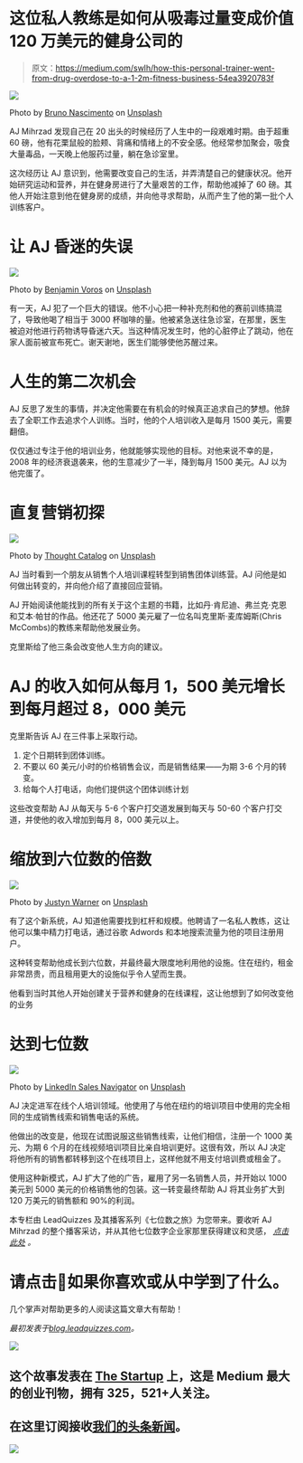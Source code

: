 # 这位私人教练是如何从吸毒过量变成价值 120 万美元的健身公司的

> 原文：<https://medium.com/swlh/how-this-personal-trainer-went-from-drug-overdose-to-a-1-2m-fitness-business-54ea3920783f>

![](img/b137822eea42fc436e348dea0458cc1e.png)

Photo by [Bruno Nascimento](https://unsplash.com/@bruno_nascimento?utm_source=medium&utm_medium=referral) on [Unsplash](https://unsplash.com?utm_source=medium&utm_medium=referral)

AJ Mihrzad 发现自己在 20 出头的时候经历了人生中的一段艰难时期。由于超重 60 磅，他有花栗鼠般的脸颊、背痛和情绪上的不安全感。他经常参加聚会，吸食大量毒品，一天晚上他服药过量，躺在急诊室里。

这次经历让 AJ 意识到，他需要改变自己的生活，并弄清楚自己的健康状况。他开始研究运动和营养，并在健身房进行了大量艰苦的工作，帮助他减掉了 60 磅。其他人开始注意到他在健身房的成绩，并向他寻求帮助，从而产生了他的第一批个人训练客户。

# **让 AJ 昏迷的失误**

![](img/9d295c4d8ca1249f3eeb815dd2dd0228.png)

Photo by [Benjamin Voros](https://unsplash.com/@vorosbenisop?utm_source=medium&utm_medium=referral) on [Unsplash](https://unsplash.com?utm_source=medium&utm_medium=referral)

有一天，AJ 犯了一个巨大的错误。他不小心把一种补充剂和他的赛前训练搞混了，导致他喝了相当于 3000 杯咖啡的量。他被紧急送往急诊室，在那里，医生被迫对他进行药物诱导昏迷六天。当这种情况发生时，他的心脏停止了跳动，他在家人面前被宣布死亡。谢天谢地，医生们能够使他苏醒过来。

# 人生的第二次机会

AJ 反思了发生的事情，并决定他需要在有机会的时候真正追求自己的梦想。他辞去了全职工作去追求个人训练。当时，他的个人培训收入是每月 1500 美元，需要翻倍。

仅仅通过专注于他的培训业务，他就能够实现他的目标。对他来说不幸的是，2008 年的经济衰退袭来，他的生意减少了一半，降到每月 1500 美元。AJ 以为他完蛋了。

# 直复营销初探

![](img/9b913d3334017027b9bb6802f8d97296.png)

Photo by [Thought Catalog](https://unsplash.com/@thoughtcatalog?utm_source=medium&utm_medium=referral) on [Unsplash](https://unsplash.com?utm_source=medium&utm_medium=referral)

AJ 当时看到一个朋友从销售个人培训课程转型到销售团体训练营。AJ 问他是如何做出转变的，并向他介绍了直接回应营销。

AJ 开始阅读他能找到的所有关于这个主题的书籍，比如丹·肯尼迪、弗兰克·克恩和艾本·帕甘的作品。他还花了 5000 美元雇了一位名叫克里斯·麦库姆斯(Chris McCombs)的教练来帮助他发展业务。

克里斯给了他三条会改变他人生方向的建议。

# AJ 的收入如何从每月 1，500 美元增长到每月超过 8，000 美元

克里斯告诉 AJ 在三件事上采取行动。

1.  定个日期转到团体训练。
2.  不要以 60 美元/小时的价格销售会议，而是销售结果——为期 3-6 个月的转变。
3.  给每个人打电话，向他们提供这个团体训练计划

这些改变帮助 AJ 从每天与 5-6 个客户打交道发展到每天与 50-60 个客户打交道，并使他的收入增加到每月 8，000 美元以上。

# 缩放到六位数的倍数

![](img/9e318570030a8e6568ac3800b11c1bb2.png)

Photo by [Justyn Warner](https://unsplash.com/@justynwarner?utm_source=medium&utm_medium=referral) on [Unsplash](https://unsplash.com?utm_source=medium&utm_medium=referral)

有了这个新系统，AJ 知道他需要找到杠杆和规模。他聘请了一名私人教练，这让他可以集中精力打电话，通过谷歌 Adwords 和本地搜索流量为他的项目注册用户。

这种转变帮助他成长到六位数，并最终最大限度地利用他的设施。住在纽约，租金非常昂贵，而且租用更大的设施似乎令人望而生畏。

他看到当时其他人开始创建关于营养和健身的在线课程，这让他想到了如何改变他的业务

# 达到七位数

![](img/0d414943c127fa7ddfc081ac49c90507.png)

Photo by [LinkedIn Sales Navigator](https://unsplash.com/@linkedinsalesnavigator?utm_source=medium&utm_medium=referral) on [Unsplash](https://unsplash.com?utm_source=medium&utm_medium=referral)

AJ 决定进军在线个人培训领域。他使用了与他在纽约的培训项目中使用的完全相同的生成销售线索和销售电话的系统。

他做出的改变是，他现在试图说服这些销售线索，让他们相信，注册一个 1000 美元、为期 6 个月的在线视频培训项目比亲自培训更好。这很有效，所以 AJ 决定将他所有的销售都转移到这个在线项目上，这样他就不用支付培训费或租金了。

使用这种新模式，AJ 扩大了他的广告，雇用了另一名销售人员，并开始以 1000 美元到 5000 美元的价格销售他的包装。这一转变最终帮助 AJ 将其业务扩大到 120 万美元的销售额和 90%的利润。

本专栏由 LeadQuizzes 及其播客系列《七位数之旅》为您带来。要收听 AJ Mihrzad 的整个播客采访，并从其他七位数字企业家那里获得建议和灵感， [*点击此处*](https://www.leadquizzes.com/podcast) *。*

# 请点击👏如果你喜欢或从中学到了什么。

几个掌声对帮助更多的人阅读这篇文章大有帮助！

*最初发表于*[*blog.leadquizzes.com*](https://blog.leadquizzes.com/learn-how-online-fitness-coach-aj-mihrzad-built-a-1.2m-business)*。*

[![](img/308a8d84fb9b2fab43d66c117fcc4bb4.png)](https://medium.com/swlh)

## 这个故事发表在 [The Startup](https://medium.com/swlh) 上，这是 Medium 最大的创业刊物，拥有 325，521+人关注。

## 在这里订阅接收[我们的头条新闻](http://growthsupply.com/the-startup-newsletter/)。

[![](img/b0164736ea17a63403e660de5dedf91a.png)](https://medium.com/swlh)